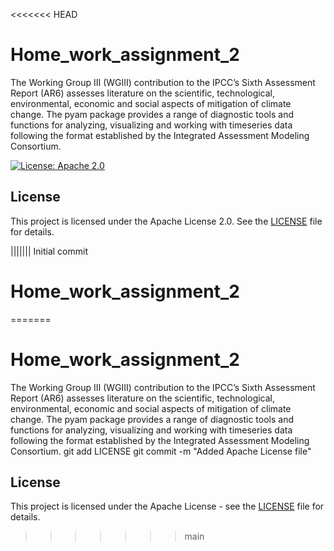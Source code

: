 <<<<<<< HEAD
# Home_work_assignment_2
The Working Group III (WGIII) contribution to the IPCC’s Sixth Assessment Report (AR6) assesses literature on the scientific, technological,
environmental, economic and social aspects of mitigation of climate change.
The pyam package provides a range of diagnostic tools and functions for analyzing, visualizing and working with timeseries data following the format established by the Integrated Assessment Modeling Consortium.

[![License: Apache 2.0](https://img.shields.io/badge/License-Apache%202.0-blue.svg)](./LICENSE)

## License

This project is licensed under the Apache License 2.0. See the [LICENSE](./LICENSE) file for details.

||||||| Initial commit
# Home_work_assignment_2
=======
# Home_work_assignment_2
The Working Group III (WGIII) contribution to the IPCC’s Sixth Assessment Report (AR6) assesses literature on the scientific, technological,
environmental, economic and social aspects of mitigation of climate change.
The pyam package provides a range of diagnostic tools and functions for analyzing, visualizing and working with timeseries data following the format established by the Integrated Assessment Modeling Consortium.
git add LICENSE
git commit -m "Added Apache License file"
## License

This project is licensed under the Apache License - see the [LICENSE](./LICENSE) file for details.
>>>>>>> main
